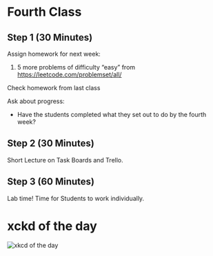 # Fourth Class
## Step 1 (30 Minutes)
Assign homework for next week:
1.	5 more problems of difficulty “easy” from https://leetcode.com/problemset/all/

Check homework from last class

Ask about progress:
- Have the students completed what they set out to do by the fourth week?

## Step 2 (30 Minutes)
Short Lecture on Task Boards and Trello.

## Step 3 (60 Minutes)
Lab time! Time for Students to work individually.

# xckd of the day
![xkcd of the day](https://imgs.xkcd.com/comics/git.png)

